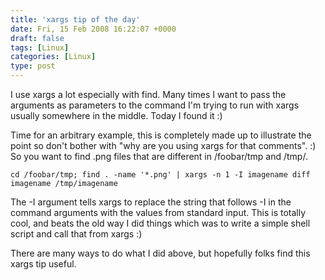 ```yaml
---
title: 'xargs tip of the day'
date: Fri, 15 Feb 2008 16:22:07 +0000
draft: false
tags: [Linux]
categories: [Linux]
type: post
---
```


I use xargs a lot especially with find. Many times I want to pass the arguments as parameters to the command I'm trying to run with xargs usually somewhere in the middle. Today I found it :)

Time for an arbitrary example, this is completely made up to illustrate the point so don't bother with "why are you using xargs for that comments". :) So you want to find .png files that are different in /foobar/tmp and /tmp/.

`cd /foobar/tmp; find . -name '*.png' | xargs -n 1 -I imagename diff imagename /tmp/imagename`

The -I argument tells xargs to replace the string that follows -I in the command arguments with the values from standard input. This is totally cool, and beats the old way I did things which was to write a simple shell script and call that from xargs :)

There are many ways to do what I did above, but hopefully folks find this xargs tip useful.
